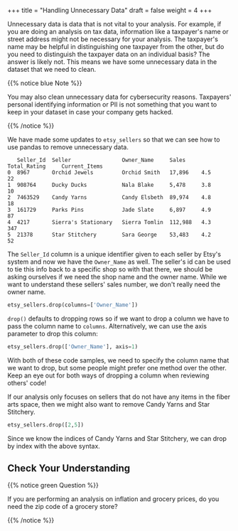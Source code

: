 +++
title = "Handling Unnecessary Data"
draft = false
weight = 4
+++

Unnecessary data is data that is not vital to your analysis. For example, if you are doing an analysis on tax data, information like a taxpayer's name or street address might not be necessary for your analysis. The taxpayer's name may be helpful in distinguishing one taxpayer from the other, but do you need to distinguish the taxpayer data on an individual basis? The answer is likely not. This means we have some unnecessary data in the dataset that we need to clean.

{{% notice blue Note %}}

You may also clean unnecessary data for cybersecurity reasons. Taxpayers' personal identifying information  or PII is not something that you want to keep in your dataset in case your company gets hacked.

{{% /notice %}}

We have made some updates to `etsy_sellers` so that we can see how to use pandas to remove unnecessary data.

```console
   Seller_Id  Seller                Owner_Name     Sales     Total_Rating     Current_Items
0  8967       Orchid Jewels         Orchid Smith   17,896    4.5              22
1  908764     Ducky Ducks           Nala Blake     5,478     3.8              10
2  7463529    Candy Yarns           Candy Elsbeth  89,974    4.8              18
3  161729     Parks Pins            Jade Slate     6,897     4.9              87
4  4217       Sierra's Stationary   Sierra Tomlin  112,988   4.3              347     
5  21378      Star Stitchery        Sara George    53,483    4.2              52 
```

The `Seller_Id` column is a unique identifier given to each seller by Etsy's system and now we have the `Owner_Name` as well. The seller's id can be used to tie this info back to a specific shop so with that there, we should be asking ourselves if we need the shop name and the owner name. While we want to understand these sellers' sales number, we don't really need the owner name. 

```python
etsy_sellers.drop(columns=['Owner_Name'])
```

`drop()` defaults to dropping rows so if we want to drop a column we have to pass the column name to `columns`. Alternatively, we can use the axis parameter to drop this column:

```python
etsy_sellers.drop(['Owner_Name'], axis=1)
```

With both of these code samples, we need to specify the column name that we want to drop, but some people might prefer one method over the other. Keep an eye out for both ways of dropping a column when reviewing others' code!

If our analysis only focuses on sellers that do not have any items in the fiber arts space, then we might also want to remove Candy Yarns and Star Stitchery. 

```python
etsy_sellers.drop([2,5])
```

Since we know the indices of Candy Yarns and Star Stitchery, we can drop by index with the above syntax. 

## Check Your Understanding

{{% notice green Question %}}

If you are performing an analysis on inflation and grocery prices, do you need the zip code of a grocery store?

{{% /notice %}}
